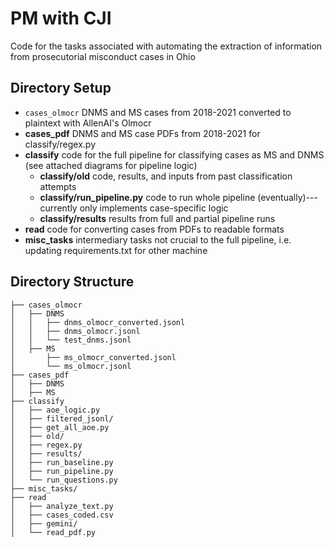 # PM with CJI

Code for the tasks associated with automating the extraction of information from prosecutorial misconduct cases in Ohio


## Directory Setup 
* ```cases_olmocr``` DNMS and MS cases from 2018-2021 converted to plaintext with AllenAI's Olmocr
* **cases_pdf** DNMS and MS case PDFs from 2018-2021 for classify/regex.py
* **classify** code for the full pipeline for classifying cases as MS and DNMS (see attached diagrams for pipeline logic)
    * **classify/old** code, results, and inputs from past classification attempts
    * **classify/run_pipeline.py** code to run whole pipeline (eventually)---currently only implements case-specific logic
    * **classify/results** results from full and partial pipeline runs
* **read** code for converting cases from PDFs to readable formats
* **misc_tasks** intermediary tasks not crucial to the full pipeline, i.e. updating requirements.txt for other machine


## Directory Structure
```
├── cases_olmocr
│   ├── DNMS
│   │   ├── dnms_olmocr_converted.jsonl
│   │   ├── dnms_olmocr.jsonl
│   │   └── test_dnms.jsonl
│   ├── MS
│       ├── ms_olmocr_converted.jsonl
│       └── ms_olmocr.jsonl
├── cases_pdf
│   ├── DNMS
│   ├── MS
├── classify
│   ├── aoe_logic.py
│   ├── filtered_jsonl/
│   ├── get_all_aoe.py
│   ├── old/
│   ├── regex.py
│   ├── results/
│   ├── run_baseline.py
│   ├── run_pipeline.py
│   └── run_questions.py 
├── misc_tasks/
├── read
│   ├── analyze_text.py
│   ├── cases_coded.csv
│   ├── gemini/
│   └── read_pdf.py
```
